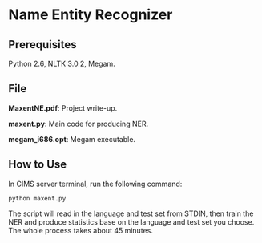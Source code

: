 Name Entity Recognizer
======================

Prerequisites
-------------
Python 2.6, NLTK 3.0.2, Megam.

File
----
**MaxentNE.pdf**: Project write-up.

**maxent.py**: Main code for producing NER.

**megam_i686.opt**: Megam executable.

How to Use
----------
In CIMS server terminal, run the following command:

```python maxent.py```

The script will read in the language and test set from STDIN, then train the NER and produce statistics base on the language and test set you choose. The whole process takes about 45 minutes.

